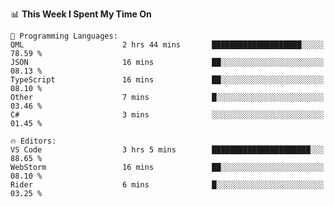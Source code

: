 


<!--START_SECTION:waka-->
📊 **This Week I Spent My Time On** 

```text
💬 Programming Languages: 
QML                      2 hrs 44 mins       ████████████████████░░░░░   78.59 % 
JSON                     16 mins             ██░░░░░░░░░░░░░░░░░░░░░░░   08.13 % 
TypeScript               16 mins             ██░░░░░░░░░░░░░░░░░░░░░░░   08.10 % 
Other                    7 mins              █░░░░░░░░░░░░░░░░░░░░░░░░   03.46 % 
C#                       3 mins              ░░░░░░░░░░░░░░░░░░░░░░░░░   01.45 % 

🔥 Editors: 
VS Code                  3 hrs 5 mins        ██████████████████████░░░   88.65 % 
WebStorm                 16 mins             ██░░░░░░░░░░░░░░░░░░░░░░░   08.10 % 
Rider                    6 mins              █░░░░░░░░░░░░░░░░░░░░░░░░   03.25 % 
```


<!--END_SECTION:waka-->

<!--
**danielr0d/danielr0d** is a ✨ _special_ ✨ repository because its `README.md` (this file) appears on your GitHub profile.

Here are some ideas to get you started:

- 🔭 I’m currently working on ...
- 🌱 I’m currently learning ...
- 👯 I’m looking to collaborate on ...
- 🤔 I’m looking for help with ...
- 💬 Ask me about ...
- 📫 How to reach me: ...
- 😄 Pronouns: ...
- ⚡ Fun fact: ...
-->
